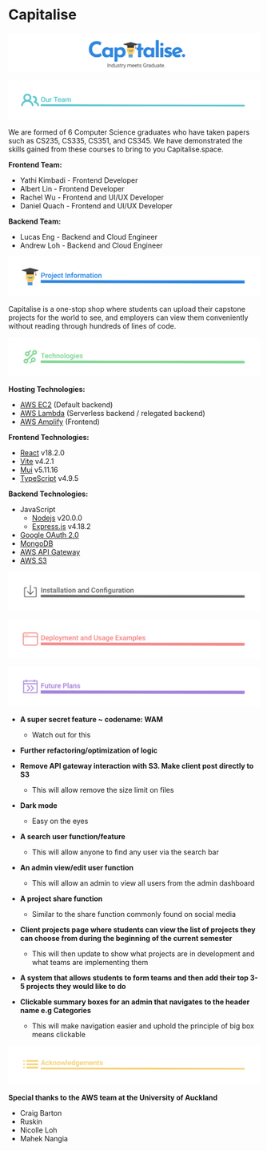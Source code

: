 # Capitalise

![](/markdown/TeamName.svg)

![](/markdown/Team.svg)

We are formed of 6 Computer Science graduates who have taken papers such as CS235, CS335, CS351, and CS345. We have demonstrated the skills gained from these courses to bring to you Capitalise.space.

**Frontend Team:**

- Yathi Kimbadi - Frontend Developer
- Albert Lin - Frontend Developer
- Rachel Wu - Frontend and UI/UX Developer
- Daniel Quach - Frontend and UI/UX Developer

**Backend Team:**

- Lucas Eng - Backend and Cloud Engineer
- Andrew Loh - Backend and Cloud Engineer

![](/markdown/ProjectInformation.svg)

Capitalise is a one-stop shop where students can upload their capstone projects for the world to see, and employers can view them conveniently without reading through hundreds of lines of code. 


![](/markdown/Technologies.svg)

**Hosting Technologies:**

- [AWS EC2](https://aws.amazon.com/ec2/) (Default backend)
- [AWS Lambda](https://aws.amazon.com/lambda/) (Serverless backend / relegated backend)
- [AWS Amplify](https://aws.amazon.com/amplify/) (Frontend)

**Frontend Technologies:**

- [React](https://react.dev/) v18.2.0
- [Vite](https://vitejs.dev/) v4.2.1
- [Mui](https://mui.com/) v5.11.16
- [TypeScript](https://www.typescriptlang.org/) v4.9.5

**Backend Technologies:**

- JavaScript
  - [Nodejs](https://nodejs.org/en) v20.0.0
  - [Express.js](https://expressjs.com/) v4.18.2
- [Google OAuth 2.0](https://developers.google.com/identity/protocols/oauth2)
- [MongoDB](https://www.mongodb.com/)
- [AWS API Gateway](https://aws.amazon.com/api-gateway/)
- [AWS S3](https://aws.amazon.com/s3/)


![](/markdown/Installation.svg)

![](/markdown/DeploymentUsage.svg)

![](/markdown/FuturePlans.svg)

- **A super secret feature ~ codename: WAM**
  - Watch out for this
  
- **Further refactoring/optimization of logic**

- **Remove API gateway interaction with S3. Make client post directly to S3**
  - This will allow remove the size limit on files 
  
- **Dark mode**
  - Easy on the eyes
 
- **A search user function/feature**
  - This will allow anyone to find any user via the search bar
 
- **An admin view/edit user function**
  - This will allow an admin to view all users from the admin dashboard
  
- **A project share function**
  - Similar to the share function commonly found on social media
  
- **Client projects page where students can view the list of projects they can choose from during the beginning of the current semester**
  - This will then update to show what projects are in development and what teams are implementing them
  
- **A system that allows students to form teams and then add their top 3-5 projects they would like to do**
 
  
- **Clickable summary boxes for an admin that navigates to the header name e.g Categories**
  - This will make navigation easier and uphold the principle of big box means clickable


![](/markdown/Acknowledgements.svg)

**Special thanks to the AWS team at the University of Auckland**
  - Craig Barton
  - Ruskin
  - Nicolle Loh
  - Mahek Nangia

